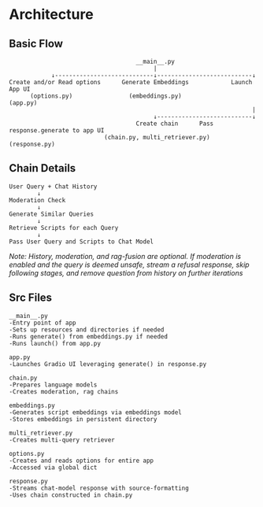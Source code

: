 # Architecture

## Basic Flow

                                        __main__.py
                                             |
                ↓----------------------------↓---------------------------↓
    Create and/or Read options      Generate Embeddings            Launch App UI
          (options.py)                (embeddings.py)                (app.py)
                                                                         |
                                             ↓---------------------------↓
                                        Create chain      Pass response.generate to app UI
                               (chain.py, multi_retriever.py)      (response.py)

## Chain Details

    User Query + Chat History
            ↓
    Moderation Check
            ↓
    Generate Similar Queries
            ↓
    Retrieve Scripts for each Query
            ↓
    Pass User Query and Scripts to Chat Model

<i>Note: History, moderation, and rag-fusion are optional. If moderation is enabled and the query is deemed unsafe, stream a refusal response, skip following stages, and remove question from history on further iterations</i>

## Src Files

    __main__.py
    -Entry point of app
    -Sets up resources and directories if needed
    -Runs generate() from embeddings.py if needed
    -Runs launch() from app.py

    app.py
    -Launches Gradio UI leveraging generate() in response.py

    chain.py
    -Prepares language models
    -Creates moderation, rag chains

    embeddings.py
    -Generates script embeddings via embeddings model
    -Stores embeddings in persistent directory

    multi_retriever.py
    -Creates multi-query retriever

    options.py
    -Creates and reads options for entire app
    -Accessed via global dict

    response.py
    -Streams chat-model response with source-formatting
    -Uses chain constructed in chain.py

